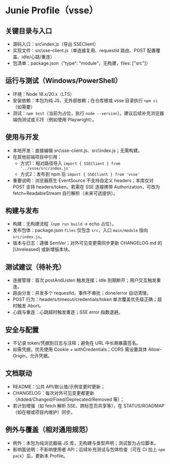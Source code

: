 # Junie Profile（vsse）

## 关键目录与入口
- 源码入口：src\index.js（导出 SSEClient）
- 实现文件：src\sse-client.js（单连接复用、requestId 路由、POST 配置覆盖、idle/心跳/重连）
- 包清单：package.json（"type": "module"，无构建，files: ["src"]）

## 运行与测试（Windows/PowerShell）
- 环境：Node 18.x/20.x（LTS）
- 安装依赖：本包为纯 JS，无外部依赖；在仓库根或 vsse 目录执行 `npm ci`（如需要）
- 测试：`npm test`（当前为占位，执行 `node --version`）。建议后续补充浏览器端伪测试或 E2E（例如使用 Playwright）。

## 使用与开发
- 本地开发：直接编辑 src\sse-client.js、src\index.js；无需构建。
- 在其他前端项目中引用：
    - 方式1：相对路径导入 `import { SSEClient } from '../vsse/src/index.js'`
    - 方式2：发布到 npm 后 `import { SSEClient } from 'vsse'`
- 重要说明：浏览器原生 EventSource 不支持自定义 headers；本库仅对 POST 支持 headers/token。若需在 SSE 连接携带 Authorization，可改为 fetch+ReadableStream 自行解析（未来可选提供）。

## 构建与发布
- 构建：无构建流程（`npm run build` -> echo 占位）。
- 发布包体：package.json `files` 仅包含 `src`，入口 `main/module` 指向 `src/index.js`。
- 版本与日志：遵循 SemVer；对外可见变更需同步更新 CHANGELOG.md 的 [Unreleased] 或新增版本块。

## 测试建议（待补充）
- 连接管理：首次 postAndListen 触发连接；idle 到期断开；用户交互触发重连。
- 路由分发：并发多个 requestId，事件不串扰；done/error 自动清理。
- POST 行为：headers/timeout/credentials/token 单次覆盖优先级正确；超时触发 Abort。
- 心跳与重连：心跳超时触发重连；SSE error 指数退避。

## 安全与配置
- 不记录 token/凭据到日志与注释；避免在 URL 中长期暴露签名。
- 如需凭据，优先使用 Cookie + withCredentials；CORS 需设置具体 Allow-Origin，允许凭据。

## 文档联动
- README：公共 API/默认值/示例变更时更新；
- CHANGELOG：每次对外可见变更都更新（Added/Changed/Fixed/Deprecated/Removed 等）；
- 若计划增强（如 fetch 解析 SSE、跨标签页共享等），在 STATUS/ROADMAP（如在根或项目内维护）同步。

## 例外与覆盖（相对通用规范）
- 例外：本包为纯浏览器端 JS 库，无构建与类型声明；测试暂为占位脚本。
- 影响面说明：不影响使用者 API；后续补充测试与包体检查（可在 CI 加上 `npm pack`）后，更新本 Profile。
